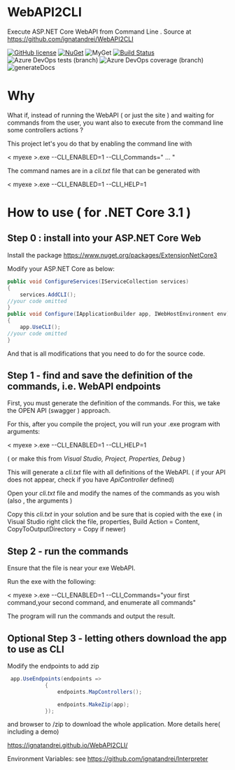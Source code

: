 # WebAPI2CLI
Execute ASP.NET Core WebAPI from Command Line . Source at https://github.com/ignatandrei/WebAPI2CLI

[![GitHub license](https://img.shields.io/badge/license-MIT-blue.svg)](https://github.com/ignatandrei/WebAPI2CLI/blob/master/LICENSE)
[![NuGet](https://img.shields.io/nuget/v/ExtensionNetCore3.svg)](https://www.nuget.org/packages/ExtensionNetCore3)
![MyGet](https://img.shields.io/myget/ignatandrei/v/ExtensionNetCore3?label=CD2MyGet)
[![Build Status](https://dev.azure.com/ignatandrei0674/WebAPI2CLI/_apis/build/status/ignatandrei.WebAPI2CLI?branchName=master)](https://dev.azure.com/ignatandrei0674/WebAPI2CLI/_build/latest?definitionId=7&branchName=master)
![Azure DevOps tests (branch)](https://img.shields.io/azure-devops/tests/ignatandrei0674/WebAPI2CLI/7/master)
![Azure DevOps coverage (branch)](https://img.shields.io/azure-devops/coverage/ignatandrei0674/WebAPI2CLI/7/master)
![generateDocs](https://github.com/ignatandrei/webAPI2CLI/workflows/generateDocs/badge.svg)

# Why

What if, instead of running the WebAPI ( or just the site ) and waiting for commands from the user, you want also to execute from the command line some controllers actions ?

This project let's you do that by enabling the command line with 

 &lt; myexe &gt;.exe --CLI_ENABLED=1 --CLI_Commands=" ... " 

The command names are in a *cli.txt* file that can be generated with

 &lt; myexe &gt;.exe --CLI_ENABLED=1 --CLI_HELP=1


# How to use ( for .NET Core 3.1 )

## Step 0 : install into your ASP.NET Core Web 

Install the package https://www.nuget.org/packages/ExtensionNetCore3

Modify your ASP.NET Core as below:

```csharp
public void ConfigureServices(IServiceCollection services)
{
    services.AddCLI();
//your code omitted
}    
public void Configure(IApplicationBuilder app, IWebHostEnvironment env)
{
    app.UseCLI();
//your code omitted
}       
```
And that is all modifications that you need to do for the source code.

## Step 1 - find and save the definition of the commands, i.e. WebAPI endpoints

First, you must generate the definition of the commands. For this, we take the OPEN API (swagger ) approach.

For this, after you compile the project, you will run your .exe program with arguments:
 
 &lt; myexe &gt;.exe --CLI_ENABLED=1 --CLI_HELP=1

( or make this from *Visual Studio, Project, Properties, Debug* )

This will generate a *cli.txt* file with all definitions of the WebAPI.
( if your API does not appear, check if you have *ApiController* defined)

Open your *cli.txt*  file and modify the names of the commands as you wish (also , the arguments )

Copy this *cli.txt* in your solution and be sure that is copied with the exe ( in Visual Studio right click the file, properties, Build Action = Content, CopyToOutputDirectory = Copy if newer)

## Step 2 - run the commands

Ensure that the file is near your exe WebAPI.

Run the exe with the following:

 &lt; myexe &gt;.exe --CLI_ENABLED=1 --CLI_Commands="your first command,your second command, and enumerate all commands"

The program will run the commands and output the result.

## Optional Step 3 - letting others download the app to use as CLI
Modify the endpoints to add zip

```csharp
 app.UseEndpoints(endpoints =>
            {
                endpoints.MapControllers();

                endpoints.MakeZip(app);
            });
```
and browser to <root of the site>/zip  to download the whole application.
More details here( including a demo)

https://ignatandrei.github.io/WebAPI2CLI/


Environment Variables: see https://github.com/ignatandrei/Interpreter 
